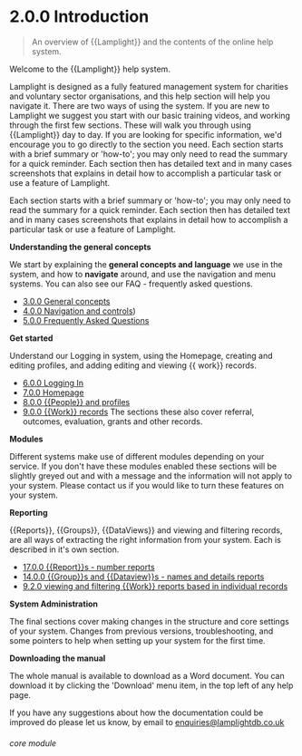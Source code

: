 # 2.0.0    Introduction

> An overview of {{Lamplight}} and the contents of the online help system. 

Welcome to the {{Lamplight}} help system.

Lamplight is designed as a fully featured management system for charities and voluntary sector organisations, and this help section will help you navigate it.  There are two ways of using the system.  If you are new to Lamplight we suggest you start with our basic training videos, and working through the first few sections.  These will walk you through using {{Lamplight}} day to day.  If you are looking for specific information, we'd encourage you to go directly to the section you need.  Each section starts with a brief summary or 'how-to'; you may only need to read the summary for a quick reminder. Each section then has detailed text and in many cases screenshots that explains in detail how to accomplish a particular task or use a feature of Lamplight.  

Each section starts with a brief summary or 'how-to'; you may only need to read the summary for a quick reminder. Each section then has detailed text and in many cases screenshots that explains in detail how to accomplish a particular task or use a feature of Lamplight.

**Understanding the general concepts**

We start by explaining the **general concepts and language** we use in the system, and how to **navigate** around, and use the navigation and menu systems.  You can also see our FAQ - frequently asked questions.

* [3.0.0  General concepts](/help/index/v/{{version}}/p/3.0.0)
* [4.0.0  Navigation and controls](/help/index/v/{{version}}/p/4.0.0))
* [5.0.0  Frequently Asked Questions](/help/index/v/{{version}}/p/5.0.0)

**Get started**

Understand our Logging in system, using the Homepage, creating and editing profiles, and adding editing and viewing {{ work}} records.

* [6.0.0  Logging In](/help/index/v/{{version}}/p/6.0.0)
* [7.0.0  Homepage](/help/index/v/{{version}}/p/7.0.0)
* [8.0.0  {{People}} and profiles](/help/index/v/{{version}}/p/8.0.0)
* [9.0.0  {{Work}} records](/help/index/v/{{version}}/p/9.0.0)
The sections  these also cover referral, outcomes, evaluation, grants and other records.


**Modules**

Different systems make use of different modules depending on your service.  If you don't have these modules enabled these sections will be slightly greyed out and with a message and the information will not apply to your system. Please contact us if you would like to turn these features on your system.

**Reporting**

{{Reports}}, {{Groups}}, {{DataViews}} and viewing and filtering records, are all ways of extracting the right information from your system.  Each is described in it's own section.

* [17.0.0  {{Report}}s - number reports](/help/index/v/{{version}}/p/17.0.0)
* [14.0.0  {{Group}}s and {{Dataview}}s - names and details reports](/help/index/v/{{version}}/p/14.0.0)
* [9.2.0  viewing and filtering {{Work}} reports based in individual records](/help/index/v/{{version}}/p/9.2.0)

**System Administration**

The final sections cover making changes in the structure and core settings of your system.  Changes from previous versions, troubleshooting, and some pointers to help when setting up your system for the first time.

**Downloading the manual**

The whole manual is available to download as a Word document.  You can download it by clicking the 'Download' menu item, in the top left of any help page.

If you have any suggestions about how the documentation could be improved do please let us know, by email to [enquiries@lamplightdb.co.uk](mailto:enquiries@lamplightdb.co.uk) 

###### core module

